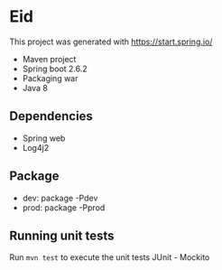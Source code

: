 # Eid

This project was generated with https://start.spring.io/

* Maven project
* Spring boot 2.6.2
* Packaging war
* Java 8

## Dependencies

* Spring web
* Log4j2

## Package

* dev: package -Pdev
* prod: package -Pprod

## Running unit tests

Run `mvn test` to execute the unit tests JUnit - Mockito
